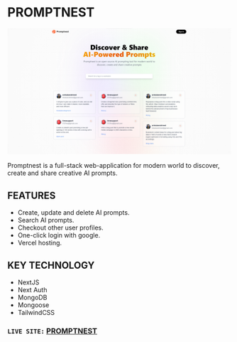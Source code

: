 # PROMPTNEST

![PROMPTNEST](https://raw.githubusercontent.com/mekaiser/promptnest/main/public/github-preview.png)

Promptnest is a full-stack web-application for modern world to discover, create and share creative AI prompts.

## FEATURES

- Create, update and delete AI prompts.
- Search AI prompts.
- Checkout other user profiles.
- One-click login with google.
- Vercel hosting.

## KEY TECHNOLOGY

- NextJS
- Next Auth
- MongoDB
- Mongoose
- TailwindCSS

### `LIVE SITE:` [PROMPTNEST](https://promptnest.vercel.app/)
